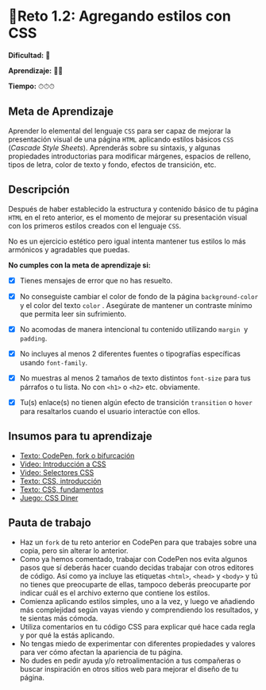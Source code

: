 # 🔹Reto 1.2: Agregando estilos con CSS

**Dificultad:** 🌻

**Aprendizaje:** 🍯🍯

**Tiempo:** ⏱⏱⏱

## Meta de Aprendizaje

Aprender lo elemental del lenguaje `CSS` para ser capaz de mejorar la presentación visual de una página `HTML` aplicando estilos básicos `CSS` (_Cascade Style Sheets_). Aprenderás sobre su sintaxis, y algunas propiedades introductorias para modificar márgenes, espacios de relleno, tipos de letra, color de texto y fondo, efectos de transición, etc.

## Descripción

Después de haber establecido la estructura y contenido básico de tu página `HTML` en el reto anterior, es el momento de mejorar su presentación visual con los primeros estilos creados con el lenguaje `CSS`.

No es un ejercicio estético pero igual intenta mantener tus estilos lo más armónicos y agradables que puedas.

**No cumples con la meta de aprendizaje si:**

- [x] Tienes mensajes de error que no has resuelto.

* [x] No conseguiste cambiar el color de fondo de la página `background-color` y el color del texto `color` . Asegúrate de mantener un contraste mínimo que permita leer sin sufrimiento.

* [x] No acomodas de manera intencional tu contenido utilizando `margin`  y `padding`.

- [x] No incluyes al menos 2 diferentes fuentes o tipografías específicas usando `font-family`.

- [x] No muestras al menos 2 tamaños de texto distintos `font-size` para tus párrafos o tu lista. No con `<h1>` o `<h2>` etc. obviamente.

* [x] Tu(s) enlace(s) no tienen algún efecto de transición `transition` o `hover` para resaltarlos cuando el usuario interactúe con ellos.

## Insumos para tu aprendizaje

- [Texto: CodePen, fork o bifurcación](https://laboratoria1.gitbook.io/codigom/curriculum_dev/topics/editors_codepen_fork)
- [Video: Introducción a CSS](https://www.youtube.com/watch?v=AGDDdsiZ0Ko)
- [Video: Selectores CSS](https://www.youtube.com/watch?v=ZNskBxLVOfs)
- [Texto: CSS, introducción](https://laboratoria1.gitbook.io/codigom/curriculum_dev/topics/css_intro)
- [Texto: CSS, fundamentos](https://laboratoria1.gitbook.io/codigom/curriculum_dev/topics/css_fundamentos)
- [Juego: CSS Diner](https://flukeout.github.io/)

## Pauta de trabajo

- Haz un `fork` de tu reto anterior en CodePen para que trabajes sobre una copia, pero sin alterar lo anterior.
- Como ya hemos comentado, trabajar con CodePen nos evita algunos pasos que sí deberás hacer cuando decidas trabajar con otros editores de código. Así como ya incluye las etiquetas `<html>`, `<head>` y `<body>` y tú no tienes que preocuparte de ellas, tampoco deberás preocuparte por indicar cuál es el archivo externo que contiene los estilos.
- Comienza aplicando estilos simples, uno a la vez, y luego ve añadiendo más complejidad según vayas viendo y comprendiendo los resultados, y te sientas más cómoda.
- Utiliza comentarios en tu código CSS para explicar qué hace cada regla y por qué la estás aplicando.
- No tengas miedo de experimentar con diferentes propiedades y valores para ver cómo afectan la apariencia de tu página.
- No dudes en pedir ayuda y/o retroalimentación a tus compañeras o buscar inspiración en otros sitios web para mejorar el diseño de tu página.
